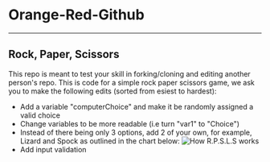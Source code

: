 # Orange-Red-Github
---
## Rock, Paper, Scissors

This repo is meant to test your skill in forking/cloning and editing another person's repo. This is code for a simple rock paper scissors game, we ask you to make the following edits (sorted from esiest to hardest):

- Add a variable "computerChoice" and make it be randomly assigned a valid choice
- Change variables to be more readable (i.e turn "var1" to "Choice")
- Instead of there being only 3 options, add 2 of your own, for example, Lizard and Spock as outlined in the chart below: 
![How R.P.S.L.S works](imgs/rpsls.jpg)
- Add input validation 


